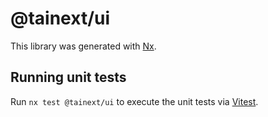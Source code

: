 # @tainext/ui

This library was generated with [Nx](https://nx.dev).

## Running unit tests

Run `nx test @tainext/ui` to execute the unit tests via [Vitest](https://vitest.dev/).
